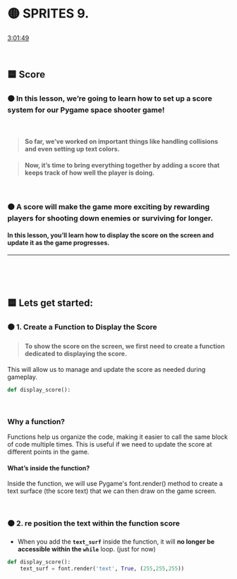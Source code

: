 
# 🟡 SPRITES 9.





[3:01:49](https://youtu.be/8OMghdHP-zs?si=CX6sc2Zze0JsHHXn&t=10909)

<br>

## 🟦 Score

### 🟠 In this lesson, we’re going to learn how to set up a score system for our Pygame space shooter game!

<br>

> #### So far, we’ve worked on important things like handling collisions and even setting up text colors.

> #### Now, it’s time to bring everything together by adding a score that keeps track of how well the player is doing.

<br>

### 🟠 A score will make the game more exciting by rewarding players for shooting down enemies or surviving for longer.

#### In this lesson, you’ll learn how to display the score on the screen and update it as the game progresses.

---

<br>
<br>
<br>

##  🟦 Lets get started:

### 🟤 1. Create a Function to Display the Score

> #### To show the score on the screen, we first need to create a function dedicated to displaying the score.

This will allow us to manage and update the score as needed during gameplay.

```python
def display_score():
```
<br>

### Why a function?

Functions help us organize the code, making it easier to call the same block of code multiple times. This is useful if we need to update the score at different points in the game.

#### What’s inside the function?
Inside the function, we will use Pygame's font.render() method to create a text surface (the score text) that we can then draw on the game screen.

<br>

### 🟤 2. re position the text within the function score

- When you add the **`text_surf`** inside the function, it will **no longer be accessible within the `while`** loop. (just for now)
```python
def display_score():
    text_surf = font.render('text', True, (255,255,255))


```
